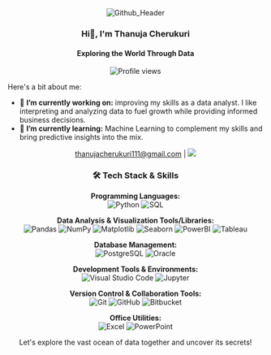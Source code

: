 <div align="center">
  <img src="https://github.com/Cherukuri-Thanu/Cherukuri-Thanu/assets/167354871/243fc964-5c71-42a7-9c3b-b296dae1d668" alt="Github_Header">
</div>

<h3 align="center">Hi👋, I'm Thanuja Cherukuri</h3>
<h4 align="center">Exploring the World Through Data</h4>

<div align="center">
  <img src="https://komarev.com/ghpvc/?username=Cherukuri-Thanu" alt="Profile views">
</div>

Here's a bit about me:

- 🔭 **I’m currently working on:** improving my skills as a data analyst. I like interpreting and analyzing data to fuel growth while providing informed business decisions.
- 🌱 **I’m currently learning:** Machine Learning to complement my skills and bring predictive insights into the mix.
<div align="center">
  <a href="mailto:thanujacherukuri111@gmail.com">thanujacherukuri111@gmail.com</a> | <a href="https://www.linkedin.com/in/thanuja-c-482801186/"><img src="https://img.shields.io/badge/LinkedIn-Thanuja%20Cherukuri-blue?style=flat&logo=linkedin"></a>
</div>

### <div align="center">🛠 Tech Stack & Skills</div>
<!-- #### <div align="center">Fundamental Tools & Languages (Essential across all roles):</div> -->

<div align="center">

**Programming Languages:**  
![Python](https://img.shields.io/badge/-Python-3776AB?style=flat-square&logo=Python&logoColor=white)
![SQL](https://img.shields.io/badge/-SQL-4479A1?style=flat-square&logo=MySQL&logoColor=white)  
</div>

<!-- #### <div align="center">Data Analysis & Visualization (Key for Data Analysts and BI Analysts, useful for Data Scientists):</div> -->

<div align="center">

**Data Analysis & Visualization Tools/Libraries:**  
![Pandas](https://img.shields.io/badge/-Pandas-150458?style=flat-square&logo=pandas&logoColor=white)
![NumPy](https://img.shields.io/badge/-NumPy-013243?style=flat-square&logo=numpy&logoColor=white)
![Matplotlib](https://img.shields.io/badge/-Matplotlib-FFA07A?style=flat-square&logoColor=white)
![Seaborn](https://img.shields.io/badge/-Seaborn-77ACF1?style=flat-square&logoColor=white)
![PowerBI](https://img.shields.io/badge/-Power%20BI-F2C811?style=flat-square&logo=Power-BI&logoColor=black)
![Tableau](https://img.shields.io/badge/-Tableau-E97627?style=flat-square&logo=Tableau&logoColor=white)  
</div>

<!-- #### <div align="center">Database Management (Important for Data Analysts and essential for Data Scientists for data warehousing):</div> -->

<div align="center">

**Database Management:**  
![PostgreSQL](https://img.shields.io/badge/-PostgreSQL-336791?style=flat-square&logo=postgresql&logoColor=white)
![Oracle](https://img.shields.io/badge/-Oracle-F80000?style=flat-square&logo=Oracle&logoColor=white)  
</div>

<!-- #### <div align="center">Machine Learning & Advanced Data Science (Crucial for Data Scientists and ML Engineers):</div> -->

<!--<div align="center">

**Machine Learning Libraries & Frameworks:**   
![Scikit-Learn](https://img.shields.io/badge/-Scikit%20Learn-F7931E?style=flat-square&logo=scikit-learn&logoColor=white)
![TensorFlow](https://img.shields.io/badge/-TensorFlow-FF6F00?style=flat-square&logo=TensorFlow&logoColor=white)  
</div> -->

<!--<div align="center">

**Cloud Services:**
![Azure](https://img.shields.io/badge/-Microsoft%20Azure-0089D6?style=flat-square&logo=microsoft-azure&logoColor=white)  
</div> -->

<div align="center">
  
**Development Tools & Environments:**  
![Visual Studio Code](https://img.shields.io/badge/-Visual%20Studio%20Code-007ACC?style=flat-square&logo=visual-studio-code&logoColor=white)
![Jupyter](https://img.shields.io/badge/-Jupyter-F37626?style=flat-square&logo=jupyter&logoColor=white)
</div>

<div align="center">
  
**Version Control & Collaboration Tools:**  
![Git](https://img.shields.io/badge/-Git-F05032?style=flat-square&logo=git&logoColor=white)
![GitHub](https://img.shields.io/badge/-GitHub-181717?style=flat-square&logo=github&logoColor=white)
![Bitbucket](https://img.shields.io/badge/-Bitbucket-0052CC?style=flat-square&logo=bitbucket&logoColor=white)  
</div>

<div align="center">
  
**Office Utilities:**  
![Excel](https://img.shields.io/badge/-Excel-217346?style=flat-square&logo=microsoft-excel&logoColor=white)
![PowerPoint](https://img.shields.io/badge/-PowerPoint-B7472A?style=flat-square&logo=microsoft-powerpoint&logoColor=white)  
</div>

<div align="center">
Let's explore the vast ocean of data together and uncover its secrets!
</div>
